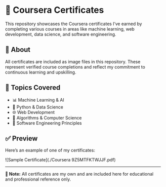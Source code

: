 # 📄 Coursera Certificates

This repository showcases the Coursera certificates I’ve earned by completing various courses in areas like machine learning, web development, data science, and software engineering.

## 🧾 About

All certificates are included as image files in this repository. These represent verified course completions and reflect my commitment to continuous learning and upskilling.

## 🧠 Topics Covered

- 📊 Machine Learning & AI  
- 🐍 Python & Data Science  
- 🌐 Web Development  
- 🧮 Algorithms & Computer Science  
- 🧱 Software Engineering Principles  

## ✅ Preview

Here’s an example of one of my certificates:

![Sample Certificate](./Coursera 9Z5MTFKTWJJF.pdf)



---

**📌 Note:** All certificates are my own and are included here for educational and professional reference only.

